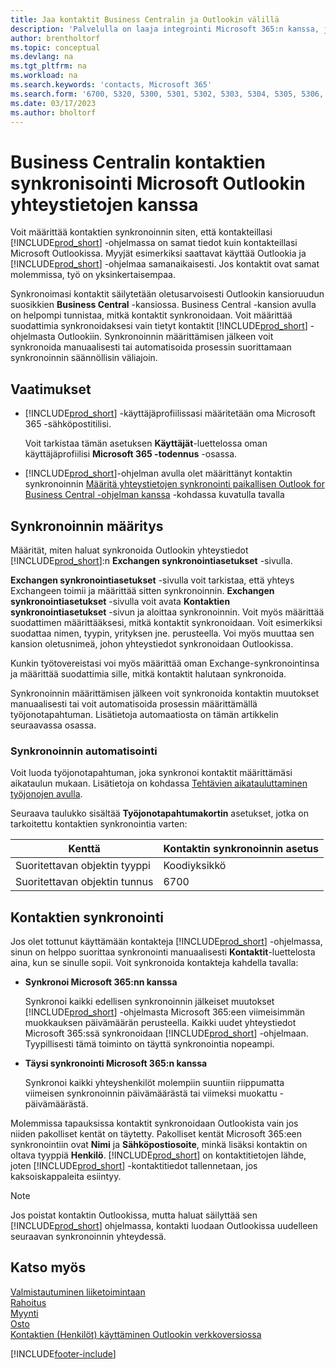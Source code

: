 ```yaml
---
title: Jaa kontaktit Business Centralin ja Outlookin välillä
description: 'Palvelulla on laaja integrointi Microsoft 365:n kanssa, jotta voit jakaa kontakteja Outlookin ja Business Centralin välillä.'
author: brentholtorf
ms.topic: conceptual
ms.devlang: na
ms.tgt_pltfrm: na
ms.workload: na
ms.search.keywords: 'contacts, Microsoft 365'
ms.search.form: '6700, 5320, 5300, 5301, 5302, 5303, 5304, 5305, 5306, 5307, 5308, 5309, 5310, 5311'
ms.date: 03/17/2023
ms.author: bholtorf
---
```

# <a name="synchronize-contacts-in-business-central-with-contacts-in-microsoft-outlook"></a><a name="synchronize-contacts-in-business-central-with-contacts-in-microsoft-outlook"></a>Business Centralin kontaktien synkronisointi Microsoft Outlookin yhteystietojen kanssa

Voit määrittää kontaktien synkronoinnin siten, että kontakteillasi [!INCLUDE[prod_short](includes/prod_short.md)] -ohjelmassa on samat tiedot kuin kontakteillasi Microsoft Outlookissa. Myyjät esimerkiksi saattavat käyttää Outlookia ja [!INCLUDE[prod_short](includes/prod_short.md)] -ohjelmaa samanaikaisesti. Jos kontaktit ovat samat molemmissa, työ on yksinkertaisempaa.  

Synkronoimasi kontaktit säilytetään oletusarvoisesti Outlookin kansioruudun suosikkien **Business Central** -kansiossa. Business Central -kansion avulla on helpompi tunnistaa, mitkä kontaktit synkronoidaan. Voit määrittää suodattimia synkronoidaksesi vain tietyt kontaktit [!INCLUDE[prod_short](includes/prod_short.md)] -ohjelmasta Outlookiin. Synkronoinnin määrittämisen jälkeen voit synkronoida manuaalisesti tai automatisoida prosessin suorittamaan synkronoinnin säännöllisin väliajoin.  

## <a name="prerequisites"></a><a name="prerequisites"></a>Vaatimukset

- [!INCLUDE[prod_short](includes/prod_short.md)] -käyttäjäprofiilissasi määritetään oma Microsoft 365 -sähköpostitilisi.

  Voit tarkistaa tämän asetuksen **Käyttäjät**-luettelossa oman käyttäjäprofiilisi **Microsoft 365 -todennus** -osassa.
- [!INCLUDE[prod_short](includes/prod_short.md)]-ohjelman avulla olet määrittänyt kontaktin synkronoinnin [Määritä yhteystietojen synkronointi paikallisen Outlook for Business Central -ohjelman kanssa](admin-contact-sync-setup-onprem.md) -kohdassa kuvatulla tavalla

## <a name="set-up-synchronization"></a><a name="set-up-synchronization"></a>Synkronoinnin määritys

Määrität, miten haluat synkronoida Outlookin yhteystiedot [!INCLUDE[prod_short](includes/prod_short.md)]:n **Exchangen synkronointiasetukset** -sivulla. 

**Exchangen synkronointiasetukset** -sivulla voit tarkistaa, että yhteys Exchangeen toimii ja määrittää sitten synkronoinnin. **Exchangen synkronointiasetukset** -sivulla voit avata **Kontaktien synkronointiasetukset** -sivun ja aloittaa synkronoinnin. Voit myös määrittää suodattimen määrittääksesi, mitkä kontaktit synkronoidaan. Voit esimerkiksi suodattaa nimen, tyypin, yrityksen jne. perusteella. Voi myös muuttaa sen kansion oletusnimeä, johon yhteystiedot synkronoidaan Outlookissa.  

Kunkin työtovereistasi voi myös määrittää oman Exchange-synkronointinsa ja määrittää suodattimia sille, mitkä kontaktit halutaan synkronoida.  

Synkronoinnin määrittämisen jälkeen voit synkronoida kontaktin muutokset manuaalisesti tai voit automatisoida prosessin määrittämällä työjonotapahtuman. Lisätietoja automaatiosta on tämän artikkelin seuraavassa osassa.

### <a name="automate-synchronization"></a><a name="automate-synchronization"></a>Synkronoinnin automatisointi

Voit luoda työjonotapahtuman, joka synkronoi kontaktit määrittämäsi aikataulun mukaan. Lisätietoja on kohdassa [Tehtävien aikatauluttaminen työjonojen avulla](admin-job-queues-schedule-tasks.md). 

Seuraava taulukko sisältää **Työjonotapahtumakortin** asetukset, jotka on tarkoitettu kontaktien synkronointia varten:

|Kenttä|Kontaktin synkronoinnin asetus|
|-----|-----|
|Suoritettavan objektin tyyppi|Koodiyksikkö|
|Suoritettavan objektin tunnus|6700|

## <a name="synchronize-contacts"></a><a name="synchronize-contacts"></a>Kontaktien synkronointi

Jos olet tottunut käyttämään kontakteja [!INCLUDE[prod_short](includes/prod_short.md)] -ohjelmassa, sinun on helppo suorittaa synkronointi manuaalisesti **Kontaktit**-luettelosta aina, kun se sinulle sopii. Voit synkronoida kontakteja kahdella tavalla:

* **Synkronoi Microsoft 365:nn kanssa**

  Synkronoi kaikki edellisen synkronoinnin jälkeiset muutokset [!INCLUDE[prod_short](includes/prod_short.md)] -ohjelmasta Microsoft 365:een viimeisimmän muokkauksen päivämäärän perusteella. Kaikki uudet yhteystiedot Microsoft 365:ssä synkronoidaan [!INCLUDE[prod_short](includes/prod_short.md)] -ohjelmaan. Tyypillisesti tämä toiminto on täyttä synkronointia nopeampi. 

* **Täysi synkronointi Microsoft 365:n kanssa**

  Synkronoi kaikki yhteyshenkilöt molempiin suuntiin riippumatta viimeisen synkronoinnin päivämäärästä tai viimeksi muokattu -päivämäärästä.  

Molemmissa tapauksissa kontaktit synkronoidaan Outlookista vain jos niiden pakolliset kentät on täytetty. Pakolliset kentät Microsoft 365:een synkronointiin ovat **Nimi** ja **Sähköpostiosoite**, minkä lisäksi kontaktin on oltava tyyppiä **Henkilö**. [!INCLUDE[prod_short](includes/prod_short.md)] on kontaktitietojen lähde, joten [!INCLUDE[prod_short](includes/prod_short.md)] -kontaktitiedot tallennetaan, jos kaksoiskappaleita esiintyy.  

> [!NOTE]
> Jos poistat kontaktin Outlookissa, mutta haluat säilyttää sen [!INCLUDE[prod_short](includes/prod_short.md)] ohjelmassa, kontakti luodaan Outlookissa uudelleen seuraavan synkronoinnin yhteydessä. 

## <a name="see-also"></a><a name="see-also"></a>Katso myös

[Valmistautuminen liiketoimintaan](ui-get-ready-business.md)  
[Rahoitus](finance.md)  
[Myynti](sales-manage-sales.md)  
[Osto](purchasing-manage-purchasing.md)  
[Kontaktien (Henkilöt) käyttäminen Outlookin verkkoversiossa](https://support.office.com/article/Using-contacts-People-in-Outlook-on-the-web-1e3438c7-26b2-420c-87de-3cea9d31b5cb?appver=OWB150)  


[!INCLUDE[footer-include](includes/footer-banner.md)]
